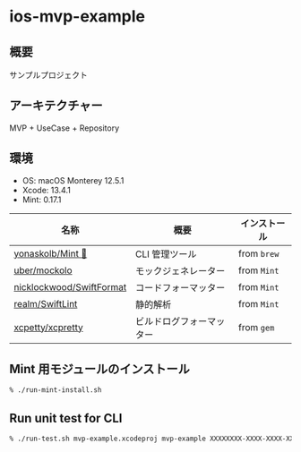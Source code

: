 # ios-mvp-example

## 概要

サンプルプロジェクト

## アーキテクチャー

MVP + UseCase + Repository

## 環境

- OS: macOS Monterey 12.5.1
- Xcode: 13.4.1
- Mint: 0.17.1

| 名称                                                                    | 概要                     | インストール |
| ----------------------------------------------------------------------- | ------------------------ | ------------ |
| [yonaskolb/Mint 🌱](https://github.com/yonaskolb/Mint#installing)       | CLI 管理ツール           | from `brew`  |
| [uber/mockolo](https://github.com/uber/mockolo)                         | モックジェネレーター     | from `Mint`  |
| [nicklockwood/SwiftFormat](https://github.com/nicklockwood/SwiftFormat) | コードフォーマッター     | from `Mint`  |
| [realm/SwiftLint](https://github.com/realm/SwiftLint)                   | 静的解析                 | from `Mint`  |
| [xcpetty/xcpretty](https://github.com/xcpretty/xcpretty)                | ビルドログフォーマッター | from `gem`   |

## Mint 用モジュールのインストール

```sh
% ./run-mint-install.sh
```

## Run unit test for CLI

```sh
% ./run-test.sh mvp-example.xcodeproj mvp-example XXXXXXXX-XXXX-XXXX-XXXX-XXXXXXXXXXXX
```
